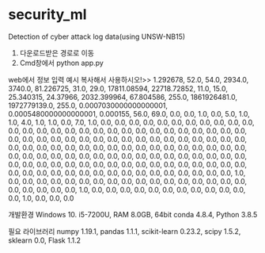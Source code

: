 # security_ml
Detection of cyber attack log data(using UNSW-NB15)

1. 다운로드받은 경로로 이동
2. Cmd창에서 python app.py

web에서 정보 입력 예시
복사해서 사용하시오!>>
1.292678,
 52.0,
 54.0,
 2934.0,
 3740.0,
 81.226725,
 31.0,
 29.0,
 17811.08594,
 22718.72852,
 11.0,
 15.0,
 25.340315,
 24.37966,
 2032.399964,
 67.804586,
 255.0,
 1861926481.0,
 1972779139.0,
 255.0,
 0.0007030000000000001,
 0.0005480000000000001,
 0.000155,
 56.0,
 69.0,
 0.0,
 0.0,
 1.0,
 0.0,
 5.0,
 1.0,
 1.0,
 4.0,
 1.0,
 1.0,
 0.0,
 7.0,
 1.0,
 0.0,
 0.0,
 0.0,
 0.0,
 0.0,
 0.0,
 0.0,
 0.0,
 0.0,
 0.0,
 0.0,
 0.0,
 0.0,
 0.0,
 0.0,
 0.0,
 0.0,
 0.0,
 0.0,
 0.0,
 0.0,
 0.0,
 0.0,
 0.0,
 0.0,
 0.0,
 0.0,
 0.0,
 0.0,
 0.0,
 0.0,
 0.0,
 0.0,
 0.0,
 0.0,
 0.0,
 0.0,
 0.0,
 0.0,
 0.0,
 0.0,
 0.0,
 0.0,
 0.0,
 0.0,
 0.0,
 0.0,
 0.0,
 0.0,
 0.0,
 0.0,
 0.0,
 0.0,
 0.0,
 0.0,
 0.0,
 0.0,
 0.0,
 0.0,
 0.0,
 0.0,
 0.0,
 0.0,
 0.0,
 0.0,
 0.0,
 0.0,
 0.0,
 0.0,
 0.0,
 0.0,
 0.0,
 0.0,
 0.0,
 0.0,
 0.0,
 0.0,
 0.0,
 0.0,
 0.0,
 0.0,
 0.0,
 0.0,
 0.0,
 0.0,
 0.0,
 0.0,
 0.0,
 0.0,
 0.0,
 0.0,
 0.0,
 0.0,
 0.0,
 0.0,
 0.0,
 0.0,
 0.0,
 0.0,
 0.0,
 0.0,
 0.0,
 0.0,
 0.0,
 0.0,
 0.0,
 0.0,
 0.0,
 0.0,
 0.0,
 0.0,
 0.0,
 1.0,
 0.0,
 0.0,
 0.0,
 0.0,
 0.0,
 0.0,
 0.0,
 0.0,
 0.0,
 0.0,
 0.0,
 0.0,
 0.0,
 0.0,
 0.0,
 0.0,
 0.0,
 0.0,
 0.0,
 0.0,
 0.0,
 0.0,
 1.0,
 0.0,
 0.0,
 0.0,
 0.0,
 0.0,
 0.0,
 0.0,
 0.0,
 0.0,
 0.0,
 0.0,
 0.0,
 1.0,
 0.0,
 0.0,
 0.0


개발환경
Windows 10. i5-7200U, RAM 8.0GB, 64bit
conda 4.8.4, Python 3.8.5 

필요 라이브러리
numpy 1.19.1, pandas 1.1.1, scikit-learn 0.23.2, scipy 1.5.2, sklearn 0.0, Flask 1.1.2
